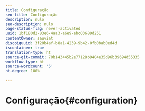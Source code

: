 ```yaml
---
title: Configuração
seo-title: Configuração
description: nulo
seo-description: nulo
page-status-flag: never-activated
uuid: 1bf180d2-83e6-4aa3-a6e9-ebc03689d251
contentOwner: sauviat
discoiquuid: 3f20b4af-b8a1-4239-9b42-0fb0bab0ed4d
iscontainer: true
translation-type: ht
source-git-commit: 70b143445b2e77128b9404e35d96b39694d55335
workflow-type: ht
source-wordcount: '5'
ht-degree: 100%

---
```



# Configuração{#configuration}

